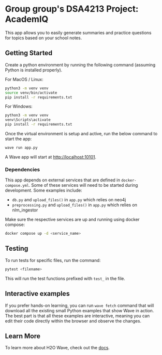 # Group group's DSA4213 Project: AcademIQ 

This app allows you to easily generate summaries and practice questions for topics based on your school notes.

## Getting Started

Create a python environment by running the following command (assuming Python is installed properly).

For MacOS / Linux:

```sh
python3 -m venv venv
source venv/bin/activate
pip install -r requirements.txt
```

For Windows:

```sh
python3 -m venv venv
venv\Scripts\activate
pip install -r requirements.txt
```

Once the virtual environment is setup and active, run the below command to start the app:

```sh
wave run app.py
```

A Wave app will start at <http://localhost:10101>.

### Dependencies

This app depends on external services that are defined in `docker-compose.yml`. Some of these
services will need to be started during development. Some examples include:

- `db.py` and `upload_files()` in `app.py` which relies on neo4j
- `preprocessing.py` and `upload_files()` in `app.py` which relies on nlm_ingestor

Make sure the respective services are up and running using docker compose:

```sh
docker compose up -d <service_name>
```

## Testing

To run tests for specific files, run the command:

```sh
pytest <filename>
```

This will run the test functions prefixed with `test_` in the file.

## Interactive examples

If you prefer hands-on learning, you can run `wave fetch` command that will download all the existing small Python examples that show Wave in action. The best part is that all these examples are interactive, meaning you can edit their code directly within the browser and observe the changes.

## Learn More

To learn more about H2O Wave, check out the [docs](https://wave.h2o.ai/).
